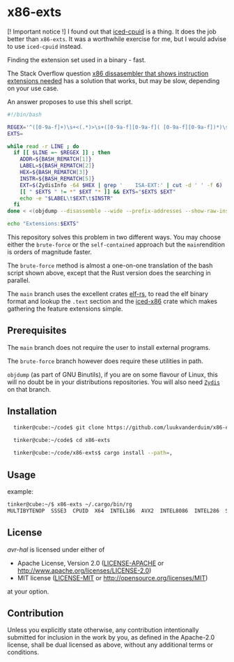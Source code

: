 # x86-exts

[! Important notice !]
I found out that [iced-cpuid](<https://github.com/icedland/iced-cpuid>) is a thing. It does the job better than `x86-exts`.
It was a worthwhile exercise for me, but I would advise to use `iced-cpuid` instead.

Finding the extension set used in a binary - fast.

The Stack Overflow question [x86 dissasembler that shows instruction extensions needed](https://stackoverflow.com/questions/59545299/x86-dissasembler-that-shows-instruction-extensions-needed) has a solution that works, but may be slow, depending on your use case.

An answer proposes to use this shell script.

```Bash
#!/bin/bash

REGEX='^([0-9a-f]+)\s+<(.*)>\s+([0-9a-f][0-9a-f]( [0-9a-f][0-9a-f])*)\s+(.*?)$'
EXTS=

while read -r LINE ; do
  if [[ $LINE =~ $REGEX ]] ; then
    ADDR=${BASH_REMATCH[1]}
    LABEL=${BASH_REMATCH[2]}
    HEX=${BASH_REMATCH[3]}
    INSTR=${BASH_REMATCH[5]}
    EXT=$(ZydisInfo -64 $HEX | grep '    ISA-EXT:' | cut -d ' ' -f 6)
    [[ " $EXTS " != *" $EXT "* ]] && EXTS="$EXTS $EXT"
    echo -e "$LABEL\t$EXT\t$INSTR"
  fi
done < <(objdump --disassemble --wide --prefix-addresses --show-raw-insn "$1")

echo "Extensions:$EXTS"
```

This repository solves this problem in two different ways. You may choose either the `brute-force` or the  `self-contained`  approach but the `main`rendition is orders of magnitude faster.

The `brute-force` method is almost a one-on-one translation of the bash script shown above, except that the Rust version does the searching in parallel.

The `main` branch uses the excellent crates [elf-rs](https://github.com/vincenthouyi/elf_rs), to read the elf binary format and lookup  the `.text` section and the [iced-x86](https://github.com/icedland/iced) crate which makes gathering the feature extensions simple.

## Prerequisites

The `main` branch does not require the user to install external programs.

The `brute-force` branch however does require these utilities in path.

`objdump` (as part of GNU Binutils), if you are on some flavour of Linux, this will no doubt be in your distributions  repositories.
You will also need [`Zydis`](https://github.com/zyantific/zydis) on that branch.

## Installation

```Bash
  tinker@cube:~/code$ git clone https://github.com/luukvanderduim/x86-exts.git

  tinker@cube:~/code$ cd x86-exts
    
  tinker@cube:~/code/x86-exts$ cargo install --path=,
```

## Usage

example:

```Bash
tinker@cube:~/$ x86-exts ~/.cargo/bin/rg 
MULTIBYTENOP  SSSE3  CPUID  X64  INTEL186  AVX2  INTEL8086  INTEL286  SSE  INTEL486  PAUSE  SSE2  XSAVE  CET_IBT  INTEL386  CMOV  AVX  
```

## License

*avr-hal* is licensed under either of

* Apache License, Version 2.0 ([LICENSE-APACHE](LICENSE-APACHE) or <http://www.apache.org/licenses/LICENSE-2.0>)
* MIT license ([LICENSE-MIT](LICENSE-MIT) or <http://opensource.org/licenses/MIT>)

at your option.

## Contribution

Unless you explicitly state otherwise, any contribution intentionally submitted for inclusion in the work by you, as defined in the Apache-2.0 license, shall be dual licensed as above, without any additional terms or conditions.

